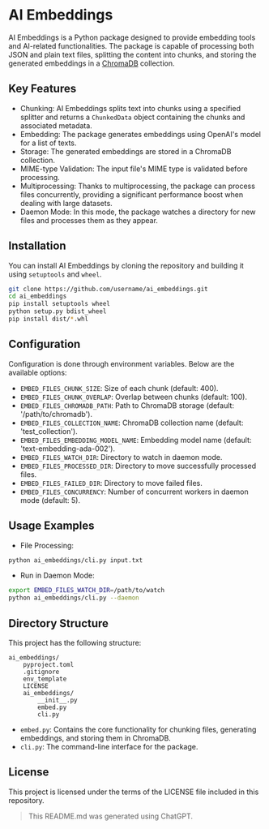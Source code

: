 # AI Embeddings

AI Embeddings is a Python package designed to provide embedding tools and AI-related functionalities. The package is capable of processing both JSON and plain text files, splitting the content into chunks, and storing the generated embeddings in a [ChromaDB](https://github.com/openai/chromadb) collection.

## Key Features

- Chunking: AI Embeddings splits text into chunks using a specified splitter and returns a `ChunkedData` object containing the chunks and associated metadata.
- Embedding: The package generates embeddings using OpenAI's model for a list of texts.
- Storage: The generated embeddings are stored in a ChromaDB collection.
- MIME-type Validation: The input file's MIME type is validated before processing.
- Multiprocessing: Thanks to multiprocessing, the package can process files concurrently, providing a significant performance boost when dealing with large datasets.
- Daemon Mode: In this mode, the package watches a directory for new files and processes them as they appear.

## Installation

You can install AI Embeddings by cloning the repository and building it using `setuptools` and `wheel`.

```bash
git clone https://github.com/username/ai_embeddings.git
cd ai_embeddings
pip install setuptools wheel
python setup.py bdist_wheel
pip install dist/*.whl
```

## Configuration

Configuration is done through environment variables. Below are the available options:

- `EMBED_FILES_CHUNK_SIZE`: Size of each chunk (default: 400).
- `EMBED_FILES_CHUNK_OVERLAP`: Overlap between chunks (default: 100).
- `EMBED_FILES_CHROMADB_PATH`: Path to ChromaDB storage (default: '/path/to/chromadb').
- `EMBED_FILES_COLLECTION_NAME`: ChromaDB collection name (default: 'test_collection').
- `EMBED_FILES_EMBEDDING_MODEL_NAME`: Embedding model name (default: 'text-embedding-ada-002').
- `EMBED_FILES_WATCH_DIR`: Directory to watch in daemon mode.
- `EMBED_FILES_PROCESSED_DIR`: Directory to move successfully processed files.
- `EMBED_FILES_FAILED_DIR`: Directory to move failed files.
- `EMBED_FILES_CONCURRENCY`: Number of concurrent workers in daemon mode (default: 5).

## Usage Examples

- File Processing:

```bash
python ai_embeddings/cli.py input.txt
```

- Run in Daemon Mode:

```bash
export EMBED_FILES_WATCH_DIR=/path/to/watch
python ai_embeddings/cli.py --daemon
```

## Directory Structure

This project has the following structure:

```
ai_embeddings/
    pyproject.toml
    .gitignore
    env_template
    LICENSE
    ai_embeddings/
        __init__.py
        embed.py
        cli.py
```

- `embed.py`: Contains the core functionality for chunking files, generating embeddings, and storing them in ChromaDB.
- `cli.py`: The command-line interface for the package.

## License

This project is licensed under the terms of the LICENSE file included in this repository.

> This README.md was generated using ChatGPT.
